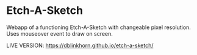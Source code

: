 # Etch-A-Sketch

Webapp of a functioning Etch-A-Sketch with changeable pixel resolution. Uses mouseover event to draw on screen.

LIVE VERSION: https://dblinkhorn.github.io/etch-a-sketch/
